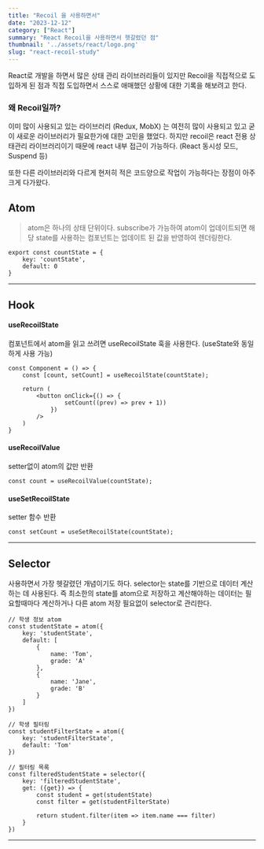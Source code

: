 ```yaml
---
title: "Recoil 을 사용하면서"
date: "2023-12-12"
category: ["React"]
summary: "React Recoil을 사용하면서 헷갈렸던 점"
thumbnail: '../assets/react/logo.png'
slug: "react-recoil-study"
---
```


React로 개발을 하면서 많은 상태 관리 라이브러리들이 있지만 Recoil을 직접적으로 도입하게 된 점과 직접 도입하면서 스스로 애매했던 상황에 대한 기록을 해보려고 한다.


### 왜 Recoil일까?
이미 많이 사용되고 있는 라이브러리 (Redux, MobX) 는 여전히 많이 사용되고 있고 굳이 새로운 라이브러리가 필요한가에 대한 고민을 했었다. 하지만 recoil은 react 전용 상태관리 라이브러리이기 때문에 react 내부 접근이 가능하다. (React 동시성 모드, Suspend 등)

또한 다른 라이브러리와 다르게 현저히 적은 코드양으로 작업이 가능하다는 장점이 아주 크게 다가왔다.



## Atom
> atom은 하나의 상태 단위이다. subscribe가 가능하여 atom이 업데이트되면 해당 state를 사용하는 컴포넌트는 업데이트 된 값을 반영하여 렌더링한다.

```
export const countState = {
	key: 'countState',
    default: 0
}
```

---
## Hook

#### useRecoilState
컴포넌트에서 atom을 읽고 쓰려면 useRecoilState 훅을 사용한다. (useState와 동일하게 사용 가능)
```
const Component = () => {
	const [count, setCount] = useRecoilState(countState);
    
    return (
    	<button onClick={() => {
        		setCount((prev) => prev + 1))
        	})
        />
    )
}
```

#### useRecoilValue
setter없이 atom의 값만 반환
```
const count = useRecoilValue(countState);
```


#### useSetRecoilState
setter 함수 반환

```
const setCount = useSetRecoilState(countState);
```

---
## Selector

사용하면서 가장 헷갈렸던 개념이기도 하다. selector는 state를 기반으로 데이터 계산하는 데 사용된다. 즉 최소한의 state를 atom으로 저장하고 계산해야하는 데이터는 필요할때마다 계산하거나 다른 atom 저장 필요없이 selector로 관리한다.

```
// 학생 정보 atom
const studentState = atom({
    key: 'studentState',
    default: [
        {
            name: 'Tom',
            grade: 'A'
        },
        {
            name: 'Jane',
            grade: 'B'
        }
    ]
})

// 학생 필터링
const studentFilterState = atom({
    key: 'studentFilterState',
    default: 'Tom'
})

// 필터링 목록
const filteredStudentState = selector({
    key: 'filteredStudentState',
    get: ({get}) => {
        const student = get(studentState)
        const filter = get(studentFilterState)

        return student.filter(item => item.name === filter)
    }
})
```

---


